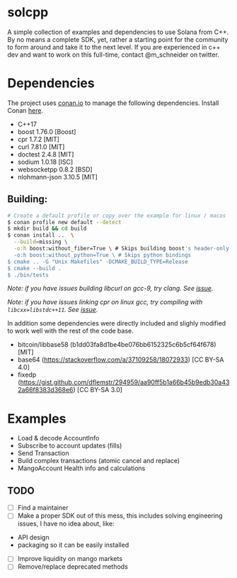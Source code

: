 # solcpp

A simple collection of examples and dependencies to use Solana from C++. By no
means a complete SDK, yet, rather a starting point for the community to form
around and take it to the next level. If you are experienced in c++ dev and want
to work on this full-time, contact @m_schneider on twitter.

# Dependencies

The project uses [conan.io](https://conan.io/) to manage the following
dependencies. Install Conan [here](https://conan.io/downloads.html).

- C++17
- boost 1.76.0 [Boost]
- cpr 1.7.2 [MIT]
- curl 7.81.0 [MIT]
- doctest 2.4.8 [MIT]
- sodium 1.0.18 [ISC]
- websocketpp 0.8.2 [BSD]
- nlohmann-json 3.10.5 [MIT]

## Building:

```sh
# Create a default profile or copy over the example for linux / macos
$ conan profile new default --detect
$ mkdir build && cd build
$ conan install ..  \
  --build=missing \
  -o:h boost:without_fiber=True \ # Skips building boost's header-only fiber
  -o:h boost:without_python=True \ # Skips python bindings
$ cmake .. -G "Unix Makefiles" -DCMAKE_BUILD_TYPE=Release
$ cmake --build .
$ ./bin/tests
```

_Note: if you have issues building libcurl on gcc-9, try clang. See
[issue](https://github.com/curl/curl/issues/4821)._

_Note: if you have issues linking cpr on linux gcc, try compiling with
`libcxx=libstdc++11`. See [issue](https://github.com/libcpr/cpr/issues/125)._

In addition some dependencies were directly included and slighly modified to
work well with the rest of the code base.

- bitcoin/libbase58 (b1dd03fa8d1be4be076bb6152325c6b5cf64f678) [MIT]
- base64 (https://stackoverflow.com/a/37109258/18072933) [CC BY-SA 4.0]
- fixedp
  (https://gist.github.com/dflemstr/294959/aa90ff5b1a66b45b9edb30a432a66f8383d368e6)
  [CC BY-SA 3.0]

# Examples

- Load & decode AccountInfo
- Subscribe to account updates (fills)
- Send Transaction
- Build complex transactions (atomic cancel and replace)
- MangoAccount Health info and calculations

## TODO

- [ ] Find a maintainer
- [ ] Make a proper SDK out of this mess, this includes solving engineering
      issues, I have no idea about, like:

- API design
- packaging so it can be easily installed

- [ ] Improve liquidity on mango markets
- [ ] Remove/replace deprecated methods

